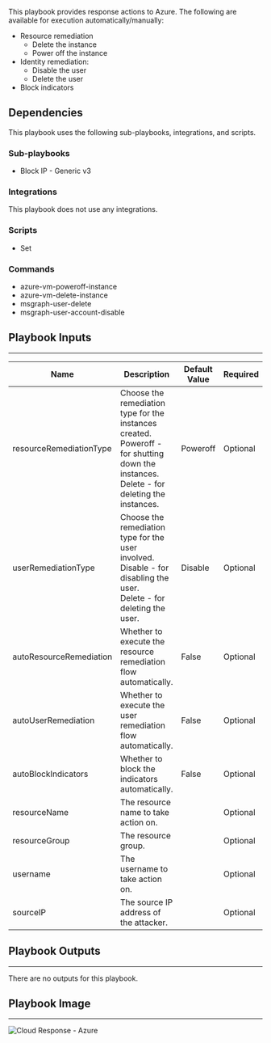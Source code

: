 This playbook provides response actions to Azure. The following are available for execution automatically/manually:
- Resource remediation    
   - Delete the instance
   - Power off the instance
- Identity remediation:
   - Disable the user
   - Delete the user
- Block indicators

## Dependencies
This playbook uses the following sub-playbooks, integrations, and scripts.

### Sub-playbooks
* Block IP - Generic v3

### Integrations
This playbook does not use any integrations.

### Scripts
* Set

### Commands
* azure-vm-poweroff-instance
* azure-vm-delete-instance
* msgraph-user-delete
* msgraph-user-account-disable

## Playbook Inputs
---

| **Name** | **Description** | **Default Value** | **Required** |
| --- | --- | --- | --- |
| resourceRemediationType | Choose the remediation type for the instances created.<br/>Poweroff - for shutting down the instances.<br/>Delete - for deleting the instances. | Poweroff | Optional |
| userRemediationType | Choose the remediation type for the user involved.<br/>Disable - for disabling the user.<br/>Delete - for deleting the user. | Disable | Optional |
| autoResourceRemediation | Whether to execute the resource remediation flow automatically. | False | Optional |
| autoUserRemediation | Whether to execute the user remediation flow automatically. | False | Optional |
| autoBlockIndicators | Whether to block the indicators automatically. | False | Optional |
| resourceName | The resource name to take action on. |  | Optional |
| resourceGroup | The resource group. |  | Optional |
| username | The username to take action on. |  | Optional |
| sourceIP | The source IP address of the attacker. |  | Optional |

## Playbook Outputs
---
There are no outputs for this playbook.

## Playbook Image
---
![Cloud Response - Azure](https://raw.githubusercontent.com/cvescan/cvescan/37db8986e1fd776d2264975f321ef82022c24512/Packs/Azure-Enrichment-Remediation/doc_files/Cloud_Response_-_Azure.png)